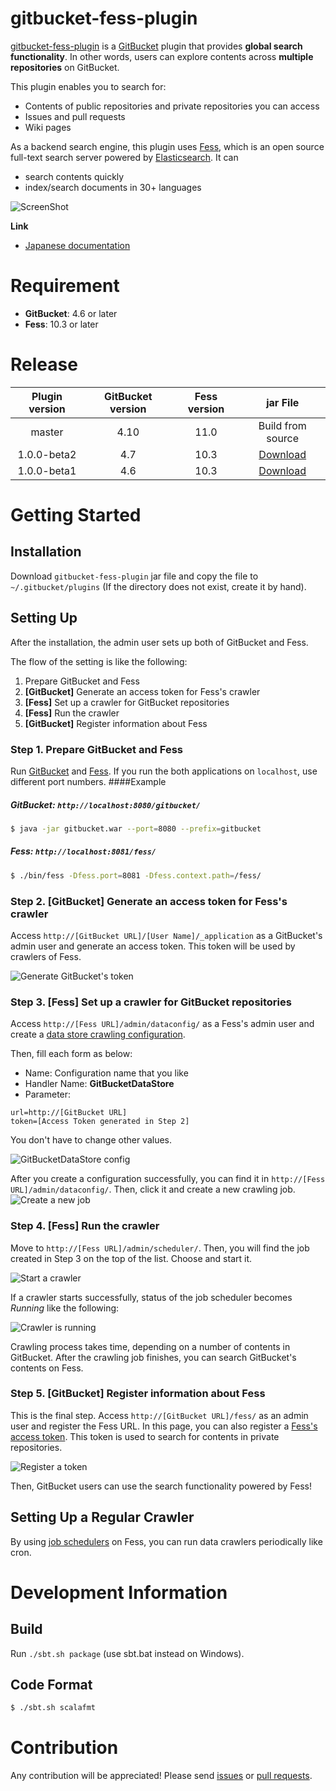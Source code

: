 gitbucket-fess-plugin
==

[gitbucket-fess-plugin](https://github.com/codelibs/gitbucket-fess-plugin) is a [GitBucket](https://github.com/gitbucket/gitbucket) plugin that provides **global search functionality**.
In other words, users can explore contents across **multiple repositories** on GitBucket.

This plugin enables you to search for:
* Contents of public repositories and private repositories you can access
* Issues and pull requests
* Wiki pages

As a backend search engine, this plugin uses [Fess](https://github.com/codelibs/fess), which is an open source full-text search server powered by [Elasticsearch](https://www.elastic.co/products/elasticsearch).
It can
* search contents quickly
* index/search documents in 30+ languages

![ScreenShot](images/demo.png)

**Link**
* [Japanese documentation](http://qiita.com/kw_udon/items/06d385b88dafed4bd609)

# Requirement
* **GitBucket**: 4.6 or later
* **Fess**: 10.3 or later

# Release

| Plugin version | GitBucket version | Fess version | jar File                                                                                                                                             |
|:--------------:|:-----------------:|:------------:|:----------------------------------------------------------------------------------------------------------------------------------------------------:|
| master         | 4.10              | 11.0         | Build from source                                                                                                                                    |
| 1.0.0-beta2    | 4.7               | 10.3         | [Download](http://central.maven.org/maven2/org/codelibs/gitbucket/gitbucket-fess-plugin_2.11/1.0.0-beta2/gitbucket-fess-plugin_2.11-1.0.0-beta2.jar) |
| 1.0.0-beta1    | 4.6               | 10.3         | [Download](http://central.maven.org/maven2/org/codelibs/gitbucket/gitbucket-fess-plugin_2.11/1.0.0-beta1/gitbucket-fess-plugin_2.11-1.0.0-beta1.jar) |

# Getting Started

## Installation
Download `gitbucket-fess-plugin` jar file and copy the file to `~/.gitbucket/plugins` (If the directory does not exist, create it by hand).

## Setting Up
After the installation, the admin user sets up both of GitBucket and Fess.

The flow of the setting is like the following:

1. Prepare GitBucket and Fess
2. **[GitBucket]** Generate an access token for Fess's crawler
3. **[Fess]** Set up a crawler for GitBucket repositories
4. **[Fess]** Run the crawler
5. **[GitBucket]** Register information about Fess

### Step 1. Prepare GitBucket and Fess
Run [GitBucket](https://github.com/gitbucket/gitbucket) and [Fess](https://github.com/codelibs/fess).
If you run the both applications on `localhost`, use different port numbers.
####Example
##### GitBucket: `http://localhost:8080/gitbucket/`
```bash
$ java -jar gitbucket.war --port=8080 --prefix=gitbucket
```

##### Fess: `http://localhost:8081/fess/`
```bash
$ ./bin/fess -Dfess.port=8081 -Dfess.context.path=/fess/
```


### Step 2. **[GitBucket]** Generate an access token for Fess's crawler
Access `http://[GitBucket URL]/[User Name]/_application` as a GitBucket's admin user and generate an access token.
This token will be used by crawlers of Fess.

![Generate GitBucket's token](images/step2.png)

### Step 3. **[Fess]** Set up a crawler for GitBucket repositories
Access `http://[Fess URL]/admin/dataconfig/` as a Fess's admin user and create a [data store crawling configuration](http://fess.codelibs.org/11.0/admin/dataconfig-guide.html).

Then, fill each form as below:
* Name: Configuration name that you like
* Handler Name: **GitBucketDataStore**
* Parameter:
```
url=http://[GitBucket URL]
token=[Access Token generated in Step 2]
```
You don't have to change other values.

![GitBucketDataStore config](images/step3-1.png)

After you create a configuration successfully, you can find it in `http://[Fess URL]/admin/dataconfig/`.
Then, click it and create a new crawling job.
![Create a new job](images/step3-2.png)

### Step 4. **[Fess]** Run the crawler
Move to `http://[Fess URL]/admin/scheduler/`.
Then, you will find the job created in Step 3 on the top of the list.
Choose and start it.

![Start a crawler](images/step4-1.png)

If a crawler starts successfully, status of the job scheduler becomes *Running* like the following:

![Crawler is running](images/step4-2.png)

Crawling process takes time, depending on a number of contents in GitBucket.
After the crawling job finishes, you can search GitBucket's contents on Fess.

### Step 5. **[GitBucket]** Register information about Fess
This is the final step.
Access `http://[GitBucket URL]/fess/` as an admin user and register the Fess URL.
In this page, you can also register a [Fess's access token](http://fess.codelibs.org/11.0/admin/accesstoken-guide.html).
This token is used to search for contents in private repositories.

![Register a token](images/step5.png)

Then, GitBucket users can use the search functionality powered by Fess!

## Setting Up a Regular Crawler
By using [job schedulers](http://fess.codelibs.org/11.0/admin/scheduler-guide.html) on Fess, you can run data crawlers periodically like cron.

# Development Information

## Build

Run `./sbt.sh package` (use sbt.bat instead on Windows).

## Code Format
```bash
$ ./sbt.sh scalafmt
```

# Contribution
Any contribution will be appreciated!
Please send [issues](https://github.com/codelibs/gitbucket-fess-plugin/issues) or [pull requests](https://github.com/codelibs/gitbucket-fess-plugin/pulls).
